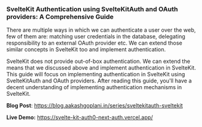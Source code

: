 ### SvelteKit Authentication using SvelteKitAuth and OAuth providers: A Comprehensive Guide

There are multiple ways in which we can authenticate a user over the web, few of them are: matching user credentials in the database, delegating responsibility to an external OAuth provider etc. We can extend those similar concepts in SvelteKit too and implement authentication.

SvelteKit does not provide out-of-box authentication. We can extend the means that we discussed above and implement authentication in SvelteKit. This guide will focus on implementing authentication in SvelteKit using SvelteKitAuth and OAuth providers. After reading this guide, you'll have a decent understanding of implementing authentication mechanisms in SvelteKit.

**Blog Post**: https://blog.aakashgoplani.in/series/sveltekitauth-sveltekit

**Live Demo:** https://svelte-kit-auth0-next-auth.vercel.app/